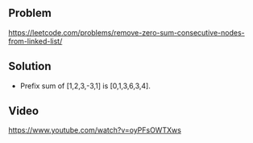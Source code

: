 ## Problem

https://leetcode.com/problems/remove-zero-sum-consecutive-nodes-from-linked-list/

## Solution

- Prefix sum of [1,2,3,-3,1] is [0,1,3,6,3,4].

## Video

https://www.youtube.com/watch?v=oyPFsOWTXws
